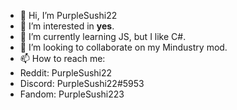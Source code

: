 - 👋 Hi, I’m PurpleSushi22
- 👀 I’m interested in **yes**.
- 🌱 I’m currently learning JS, but I like C#. 
- 💞️ I’m looking to collaborate on my Mindustry mod. 
- 📫 How to reach me:
- Reddit: PurpleSushi22
- Discord: PurpleSushi22#5953
- Fandom: PurpleSushi223

<!---
PurpleSushi22/PurpleSushi22 is a ✨ special ✨ repository because its `README.md` (this file) appears on your GitHub profile.
You can click the Preview link to take a look at your changes.
--->
